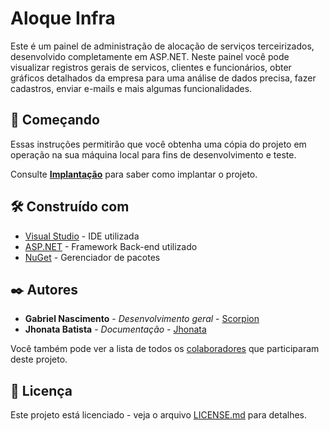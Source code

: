 Aloque Infra
============
Este é um painel de administração de alocação de serviços terceirizados, desenvolvido completamente em ASP.NET. Neste painel você pode visualizar registros gerais de servicos, clientes e funcionários, obter gráficos detalhados da empresa para uma análise de dados precisa, fazer cadastros, enviar e-mails e mais algumas funcionalidades.

## 🚀 Começando

Essas instruções permitirão que você obtenha uma cópia do projeto em operação na sua máquina local para fins de desenvolvimento e teste.

Consulte **[Implantação](#-implanta%C3%A7%C3%A3o)** para saber como implantar o projeto.

<!-- ### 📋 Pré-requisitos

De que coisas você precisa para instalar o software e como instalá-lo?

```
Dar exemplos
```

### 🔧 Instalação

Uma série de exemplos passo-a-passo que informam o que você deve executar para ter um ambiente de desenvolvimento em execução.

Diga como essa etapa será:

```
Dar exemplos
```

E repita:

```
Até finalizar
```

Termine com um exemplo de como obter dados do sistema ou como usá-los para uma pequena demonstração. -->

<!-- ## ⚙️ Executando os testes

Explicar como executar os testes automatizados para este sistema.

### 🔩 Analise os testes de ponta a ponta

Explique que eles verificam esses testes e porquê. 

```
Dar exemplos
``` -->

<!-- ### ⌨️ E testes de estilo de codificação

Explique que eles verificam esses testes e porquê.

```
Dar exemplos
``` -->

<!-- ## 📦 Implantação

Adicione notas adicionais sobre como implantar isso em um sistema ativo -->

## 🛠️ Construído com

* [Visual Studio](https://visualstudio.microsoft.com/pt-br/) - IDE utilizada
* [ASP.NET](https://learn.microsoft.com/pt-br/aspnet/core/?view=aspnetcore-6.0) - Framework Back-end utilizado
* [NuGet](https://www.nuget.org) - Gerenciador de pacotes

<!-- ## 🖇️ Colaborando

Por favor, leia o [COLABORACAO.md](https://gist.github.com/usuario/linkParaInfoSobreContribuicoes) para obter detalhes sobre o nosso código de conduta e o processo para nos enviar pedidos de solicitação. -->

<!-- ## 📌 Versão

Nós usamos [SemVer](http://semver.org/) para controle de versão. Para as versões disponíveis, observe as [tags neste repositório](https://github.com/suas/tags/do/projeto). -->

## ✒️ Autores

* **Gabriel Nascimento** - *Desenvolvimento geral* - [Scorpion](https://github.com/Scoorpioon)
* **Jhonata Batista** - *Documentação* - [Jhonata](https://github.com/jhownny)

Você também pode ver a lista de todos os [colaboradores](https://github.com/Scoorpioon/AloqueInfra/colaboradores) que participaram deste projeto.

## 📄 Licença

Este projeto está licenciado - veja o arquivo [LICENSE.md](https://github.com/usuario/projeto/licenca) para detalhes.

<!-- ## 🎁 Expressões de gratidão
* Um agradecimento especial à Jhonata Batista, um dos desenvolvedores deste projeto. 🔥; -->
